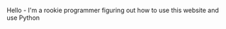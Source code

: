 Hello - I'm a rookie programmer figuring out how to use this website and use Python

<!---
Dexireds/Dexireds is a ✨ special ✨ repository because its `README.md` (this file) appears on your GitHub profile.
You can click the Preview link to take a look at your changes.
--->
